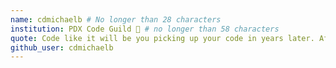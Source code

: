 ```yaml
---
name: cdmichaelb # No longer than 28 characters
institution: PDX Code Guild 🚩 # no longer than 58 characters
quote: Code like it will be you picking up your code in years later. After a new Lang. # no longer than 100 characters, avoid using quotes(") to guarantee the format remains the same.
github_user: cdmichaelb
---
```

